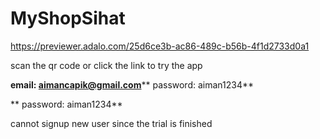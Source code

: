 # MyShopSihat

https://previewer.adalo.com/25d6ce3b-ac86-489c-b56b-4f1d2733d0a1

scan the qr code or click the link to try the app

**email: aimancapik@gmail.com****
password: aiman1234**

**
password: aiman1234**

cannot signup new user since the trial is finished

